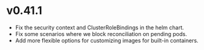 # v0.41.1

* Fix the security context and ClusterRoleBindings in the helm chart.
* Fix some scenarios where we block reconciliation on pending pods.
* Add more flexible options for customizing images for built-in containers.
